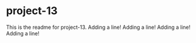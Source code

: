 # project-13

This is the readme for project-13.
Adding a line!
Adding a line!
Adding a line!
Adding a line!

